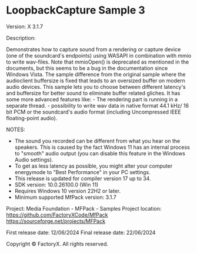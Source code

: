 # LoopbackCapture Sample 3

Version: X 3.1.7

Description:

  Demonstrates how to capture sound from a rendering or capture device (one of the soundcard's endpoints)
  using WASAPI in combination with mmio to write wav-files.
  Note that mmioOpen() is deprecated as mentioned in the documents, 
  but this seems to be a bug in the documentation since Windows Vista.
  The sample difference from the original sample where the audioclient buffersize is fixed that leads to an oversized buffer on modern audio devices.
  This sample lets you to choose between different latency's and buffersize for better sound to eliminate buffer related gliches.
  It has some more advanced features like: 
    - The rendering part is running in a separate thread.
    - possibility to write wav data in native format 44.1 kHz/ 16 bit PCM or the soundcard's audio format (including Uncompressed IEEE floating-point audio). 

NOTES:
 - The sound you recorded can be different from what you hear on the speakers.
   This is caused by the fact Windows 11 has an internal process to "smooth" audio output (you can disable this feature in the Windows Audio settings).
 - To get as less latency as possible, you might alter your computer energymode to "Best Performance" in your PC settings.
 - This release is updated for compiler version 17 up to 34.
 - SDK version: 10.0.26100.0 (Win 11)
 - Requires Windows 10 version 22H2 or later.
 - Minimum supported MfPack version: 3.1.7

Project: Media Foundation - MFPack - Samples
Project location: https://github.com/FactoryXCode/MfPack
                  https://sourceforge.net/projects/MFPack

First release date: 12/06/2024
Final release date: 22/06/2024

Copyright © FactoryX. All rights reserved.